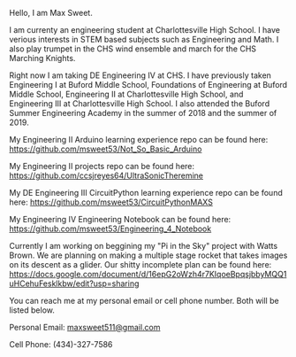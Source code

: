 
Hello, I am Max Sweet.

I am currenty an engineering student at Charlottesville High School. I have verious interests in STEM based subjects such as Engineering and Math.
I also play trumpet in the CHS wind ensemble and march for the CHS Marching Knights.

Right now I am taking DE Engineering IV at CHS. I have previously taken Engineering I at Buford Middle School, Foundations of Engineering at Buford Middle School,  Engineering II at Charlottesville High School, and Engineering III at Charlottesville High School. I also attended the Buford Summer Engineering Academy in the summer of 2018 and the summer of 2019.

My Engineering II Arduino learning experience repo can be found here: https://github.com/msweet53/Not_So_Basic_Arduino

My Engineering II projects repo can be found here: https://github.com/ccsjreyes64/UltraSonicTheremine

My DE Engineering III CircuitPython learning experience repo can be found here: https://github.com/msweet53/CircuitPythonMAXS

My Engineering IV Engineering Notebook can be found here: https://github.com/msweet53/Engineering_4_Notebook

Currently I am working on beggining my "Pi in the Sky" project with Watts Brown. We are planning on making a multiple stage rocket that takes images on its descent as a glider. Our shitty incomplete plan can be found here: https://docs.google.com/document/d/16epG2oWzh4r7KIqoeBpqsjbbyMQQ1uHCehuFesklkbw/edit?usp=sharing

You can reach me at my personal email or cell phone number. Both will be listed below.

Personal Email: maxsweet511@gmail.com

Cell Phone: (434)-327-7586
